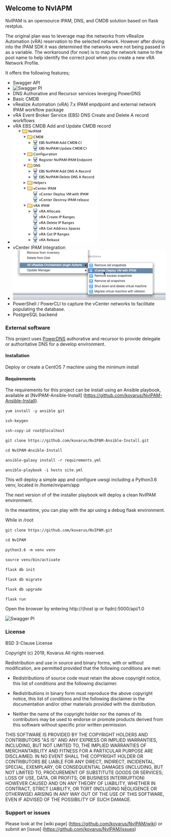 ## Welcome to NvIAPM
NvIPAM is an opensource IPAM, DNS, and CMDB solution based on flask restplus.

The original plan was to leverage map the networks from vRealize Automation (vRA) reservation to the selected network.  However after diving into the IPAM SDK it was determined the networks were not being passed in as a variable.
The workaround (for now) is to map the network name to the pool name to help identify the correct pool when you create a new vRA Network Profile.


It offers the following features;

* Swagger API
* ![Swagger PI](images/swggerApi.jpg)
* DNS Authorative and Recursor services leverging PowerDNS
* Basic CMDB
* vRealize Automation (vRA) 7.x IPAM enpdpoint and external network IPAM workflow package
* vRA Event Broker Service (EBS) DNS Create and Delete A record workflows
* vRA EBS CMDB Add and Update CMDB record
* ![vRO Workflow Package](images/vroWorkflowPackage.jpg)
* vCenter IPAM Integration 
* ![vCenter 6.7 vRO Integration](images/vCenterIntegration.jpg)
* PowerShell / PowerCLI to capture the vCenter networks to facilitate populating the database.
* PostgreSQL backend


### External software

This project uses [PowerDNS](https://www.powerdns.com/) authorative and recursor to provide delegate or authoritative DNS for a develop environment.

#### Installation

Deploy or create a CentOS 7 machine using the minimum install

#### Requirements

The requirements for this project can be install using an Ansible playbook, available at [NvIPAM-Ansible-Install] (https://github.com/kovarus/NvIPAM-Ansible-Install).

`yum install -y ansible git`

`ssh-keygen`

`ssh-copy-id root@localhost`

`git clone https://github.com/kovarus/NvIPAM-Ansible-Install.git`

`cd NvIPAM-Ansible-Install`

`ansible-galaxy install -r requirements.yml`

`ansible-playbook -i hosts site.yml`

This will deploy a simple app and configure uwsgi including a Python3.6 venv, located in /home/nvipam/app

The next version of of the installer playbook will deploy a clean NvIPAM environment.

In the meantime, you can play with the api using a debug flask environment.

While in /root

`git clone https://github.com/kovarus/NvIPAM.git`

`cd NvIPAM`

`python3.6 -m venv venv`

`source venv/bin/activate`

`flask db init`

`flask db migrate`

`flask db upgrade`

`flask run`

Open the browser by entering http://{host ip or fqdn}:5000/api/1.0

![Swagger PI](https://github.com/kovarus/NvIPAM/images/swggerApi.jpg)

### License
BSD 3-Clause License

Copyright (c) 2019, Kovarus
All rights reserved.

Redistribution and use in source and binary forms, with or without
modification, are permitted provided that the following conditions are met:

* Redistributions of source code must retain the above copyright notice, this
  list of conditions and the following disclaimer.

* Redistributions in binary form must reproduce the above copyright notice,
  this list of conditions and the following disclaimer in the documentation
  and/or other materials provided with the distribution.

* Neither the name of the copyright holder nor the names of its
  contributors may be used to endorse or promote products derived from
  this software without specific prior written permission.

THIS SOFTWARE IS PROVIDED BY THE COPYRIGHT HOLDERS AND CONTRIBUTORS "AS IS"
AND ANY EXPRESS OR IMPLIED WARRANTIES, INCLUDING, BUT NOT LIMITED TO, THE
IMPLIED WARRANTIES OF MERCHANTABILITY AND FITNESS FOR A PARTICULAR PURPOSE ARE
DISCLAIMED. IN NO EVENT SHALL THE COPYRIGHT HOLDER OR CONTRIBUTORS BE LIABLE
FOR ANY DIRECT, INDIRECT, INCIDENTAL, SPECIAL, EXEMPLARY, OR CONSEQUENTIAL
DAMAGES (INCLUDING, BUT NOT LIMITED TO, PROCUREMENT OF SUBSTITUTE GOODS OR
SERVICES; LOSS OF USE, DATA, OR PROFITS; OR BUSINESS INTERRUPTION) HOWEVER
CAUSED AND ON ANY THEORY OF LIABILITY, WHETHER IN CONTRACT, STRICT LIABILITY,
OR TORT (INCLUDING NEGLIGENCE OR OTHERWISE) ARISING IN ANY WAY OUT OF THE USE
OF THIS SOFTWARE, EVEN IF ADVISED OF THE POSSIBILITY OF SUCH DAMAGE.


### Support or issues

Please look at the [wiki page] (https://github.com/kovarus/NvIPAM/wiki) or submit an [issue] (https://github.com/kovarus/NvIPAM/issues)